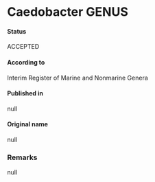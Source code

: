 # Caedobacter GENUS

#### Status
ACCEPTED

#### According to
Interim Register of Marine and Nonmarine Genera

#### Published in
null

#### Original name
null

### Remarks
null
